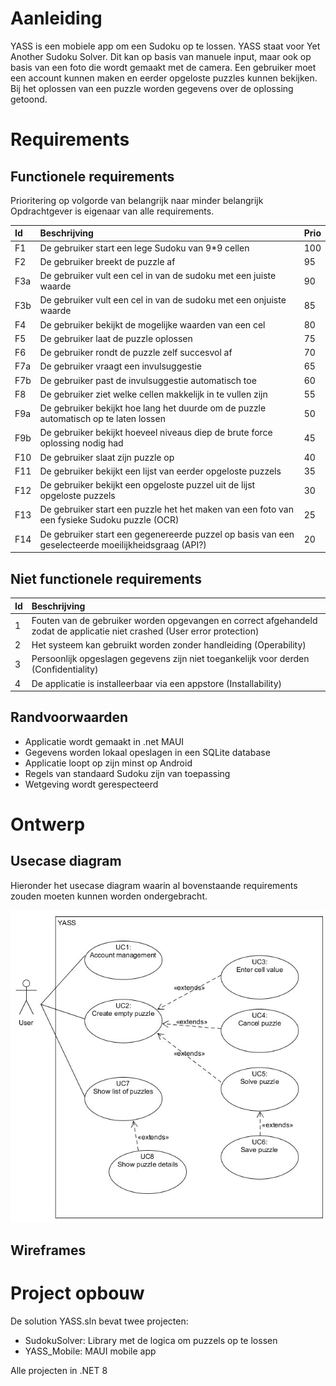 # Aanleiding

YASS is een mobiele app om een Sudoku op te lossen. YASS staat voor Yet Another Sudoku Solver. Dit kan op basis van manuele input, maar ook op basis van een foto die wordt gemaakt met de camera. Een gebruiker moet een account kunnen maken en eerder opgeloste puzzles kunnen bekijken. Bij het oplossen van een puzzle worden gegevens over de oplossing getoond.

# Requirements

## Functionele requirements

Prioritering op volgorde van belangrijk naar minder belangrijk
Opdrachtgever is eigenaar van alle requirements.

| Id  | Beschrijving                                                                                        | Prio |
| :-- | :-------------------------------------------------------------------------------------------------- | :--- |
| F1  | De gebruiker start een lege Sudoku van 9\*9 cellen                                                  | 100  |
| F2  | De gebruiker breekt de puzzle af                                                                    | 95   |
| F3a | De gebruiker vult een cel in van de sudoku met een juiste waarde                                    | 90   |
| F3b | De gebruiker vult een cel in van de sudoku met een onjuiste waarde                                  | 85   |
| F4  | De gebruiker bekijkt de mogelijke waarden van een cel                                               | 80   |
| F5  | De gebruiker laat de puzzle oplossen                                                                | 75   |
| F6  | De gebruiker rondt de puzzle zelf succesvol af                                                      | 70   |
| F7a | De gebruiker vraagt een invulsuggestie                                                              | 65   |
| F7b | De gebruiker past de invulsuggestie automatisch toe                                                 | 60   |
| F8  | De gebruiker ziet welke cellen makkelijk in te vullen zijn                                          | 55   |
| F9a | De gebruiker bekijkt hoe lang het duurde om de puzzle automatisch op te laten lossen                | 50   |
| F9b | De gebruiker bekijkt hoeveel niveaus diep de brute force oplossing nodig had                        | 45   |
| F10 | De gebruiker slaat zijn puzzle op                                                                   | 40   |
| F11 | De gebruiker bekijkt een lijst van eerder opgeloste puzzels                                         | 35   |
| F12 | De gebruiker bekijkt een opgeloste puzzel uit de lijst opgeloste puzzels                            | 30   |
| F13 | De gebruiker start een puzzle het het maken van een foto van een fysieke Sudoku puzzle (OCR)        | 25   |
| F14 | De gebruiker start een gegenereerde puzzel op basis van een geselecteerde moeilijkheidsgraag (API?) | 20   |

## Niet functionele requirements

| Id  | Beschrijving                                                                                                              |
| :-- | :------------------------------------------------------------------------------------------------------------------------ |
| 1   | Fouten van de gebruiker worden opgevangen en correct afgehandeld zodat de applicatie niet crashed (User error protection) |
| 2   | Het systeem kan gebruikt worden zonder handleiding (Operability)                                                          |
| 3   | Persoonlijk opgeslagen gegevens zijn niet toegankelijk voor derden (Confidentiality)                                      |
| 4   | De applicatie is installeerbaar via een appstore (Installability)                                                         |

## Randvoorwaarden

- Applicatie wordt gemaakt in .net MAUI
- Gegevens worden lokaal opeslagen in een SQLite database
- Applicatie loopt op zijn minst op Android
- Regels van standaard Sudoku zijn van toepassing
- Wetgeving wordt gerespecteerd

# Ontwerp

## Usecase diagram

Hieronder het usecase diagram waarin al bovenstaande requirements zouden moeten kunnen worden ondergebracht.

![Usecase diagram](UseCaseDiagram.jpg)

## Wireframes

# Project opbouw

De solution YASS.sln bevat twee projecten:

- SudokuSolver: Library met de logica om puzzels op te lossen
- YASS_Mobile: MAUI mobile app

Alle projecten in .NET 8
